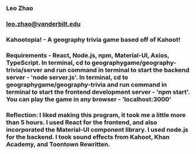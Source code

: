 ### Leo Zhao
### leo.zhao@vanderbilt.edu
### Kahootopia! - A geography trivia game based off of Kahoot!

### Requirements - React, Node.js, npm, Material-UI, Axios, TypeScript. In terminal, cd to geographygame/geography-trivia/server and run command in terminal to start the backend server - 'node server.js'. In terminal, cd to geographygame/geography-trivia and run command in terminal to start the frontend development server - 'npm start'. You can play the game in any browser - 'localhost:3000'

### Reflection: I liked making this program, it took me a little more than 5 hours. I used React for the frontend, and also incorporated the Material-UI component library. I used node.js for the backend. I took sound effects from Kahoot, Khan Academy, and Toontown Rewritten.
